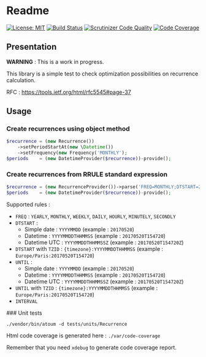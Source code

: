# Readme
[![License: MIT](https://img.shields.io/badge/License-MIT-blue.svg)](https://opensource.org/licenses/MIT) 
[![Build Status](https://travis-ci.org/Samffy/recurrence.svg?branch=master)](https://travis-ci.org/Samffy/recurrence)
[![Scrutinizer Code Quality](https://scrutinizer-ci.com/g/Samffy/recurrence/badges/quality-score.png?b=master)](https://scrutinizer-ci.com/g/Samffy/recurrence/?branch=master)
[![Code Coverage](https://scrutinizer-ci.com/g/Samffy/recurrence/badges/coverage.png?b=master)](https://scrutinizer-ci.com/g/Samffy/recurrence/?branch=master)

## Presentation

**WARNING** : This is a work in progress.

This library is a simple test to check optimization possibilities on recurrence calculation. 

RFC : https://tools.ietf.org/html/rfc5545#page-37

## Usage

### Create recurrences using object method

```php
$recurrence = (new Recurrence())
    ->setPeriodStartAt(new \Datetime())
    ->setFrequency(new Frequency('MONTHLY');
$periods    = (new DatetimeProvider($recurrence))-provide();
```

### Create recurrences from RRULE standard expression

```php
$recurrence = (new RecurrenceProvider())->parse('FREQ=MONTHLY;DTSTART=20170521;INTERVAL=2');
$periods    = (new DatetimeProvider($recurrence))-provide();
```

Supported rules : 
- `FREQ` : `YEARLY`, `MONTHLY`, `WEEKLY`, `DAILY`, `HOURLY`, `MINUTELY`, `SECONDLY`
- `DTSTART` : 
    - Simple date : `YYYYMMDD` (example : `20170520`)
    - Datetime : `YYYYMMDDTHHMMSS` (example : `20170520T154720`)
    - Datetime UTC : `YYYYMMDDTHHMMSSZ` (example : `20170520T154720Z`)
- `DTSTART` with `TZID` : `{timezone}:YYYYMMDDTHHMMSS`  (example : `Europe/Paris:20170520T154720`)
- `UNTIL` : 
    - Simple date : `YYYYMMDD` (example : `20170520`)
    - Datetime : `YYYYMMDDTHHMMSS` (example : `20170520T154720`)
    - Datetime UTC : `YYYYMMDDTHHMMSSZ` (example : `20170520T154720Z`)
- `UNTIL` with `TZID` : `{timezone}:YYYYMMDDTHHMMSS`  (example : `Europe/Paris:20170520T154720`)
- `INTERVAL`

### Unit tests

```
./vendor/bin/atoum -d tests/units/Recurrence
```

Html code coverage is generated here : `./var/code-coverage`

Remember that you need `xdebug` to generate code coverage report.
